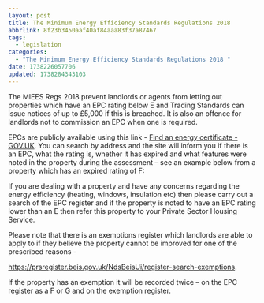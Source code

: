 ```yaml
---
layout: post
title: The Minimum Energy Efficiency Standards Regulations 2018
abbrlink: 8f23b3450aaf40af84aaa83f37a87467
tags:
  - legislation
categories:
  - "The Minimum Energy Efficiency Standards Regulations 2018 "
date: 1738226057706
updated: 1738284343103
---
```


The MIEES Regs 2018 prevent landlords or agents from letting out properties which have an EPC rating below E and Trading Standards can issue notices of up to £5,000 if this is breached. It is also an offence for landlords not to commission an EPC when one is required.

EPCs are publicly available using this link - [Find an energy certificate - GOV.UK](https://www.gov.uk/find-energy-certificate). You can search by address and the site will inform you if there is an EPC, what the rating is, whether it has expired and what features were noted in the property during the assessment – see an example below from a property which has an expired rating of F:

If you are dealing with a property and have any concerns regarding the energy efficiency (heating, windows, insulation etc) then please carry out a search of the EPC register and if the property is noted to have an EPC rating lower than an E then refer this property to your Private Sector Housing Service.

Please note that there is an exemptions register which landlords are able to apply to if they believe the property cannot be improved for one of the prescribed reasons -

<https://prsregister.beis.gov.uk/NdsBeisUi/register-search-exemptions>.

If the property has an exemption it will be recorded twice – on the EPC register as a F or G and on the exemption register.
